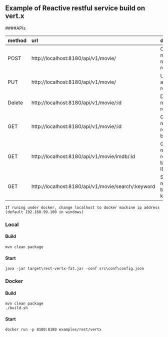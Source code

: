 ## Example of Reactive restful service build on vert.x

####APIs

|method|url|desc|
|:---|:---|:---|
|POST|http://localhost:8180/api/v1/movie/|Create a new movie record|
|PUT|http://localhost:8180/api/v1/movie/|Update a movie record|
|Delete|http://localhost:8180/api/v1/movie/:id|Delete a movie record|
|GET|http://localhost:8180/api/v1/movie/:id|Get a movie record by ID|
|GET|http://localhost:8180/api/v1/movie/imdb/:id|Get a movie record by Imdb ID|
|GET|http://localhost:8180/api/v1/movie/search/:keyword|Search movie by keyword|

```
If runing under docker, change localhost to docker machine ip address (default 192.168.99.100 in windows)
```

### Local 

#### Build
```
mvn clean package
```

#### Start
```
java -jar target\rest-vertx-fat.jar -conf src\conf\config.json
```

### Docker

#### Build
```
mvn clean package
./build.sh
```

#### Start
```
docker run -p 8180:8180 examples/rest/vertx
```
